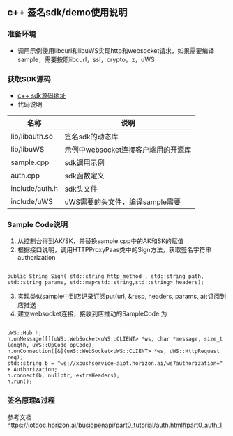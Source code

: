 ## c++ 签名sdk/demo使用说明
### 准备环境
* 调用示例使用libcurl和libuWS实现http和websocket请求，如果需要编译sample，需要按照libcurl，ssl，crypto，z，uWS
### 获取SDK源码
* [c++ sdk源码地址](https://github.com/iotdoc/busiSDK/tree/master/auth/c++)
* 代码说明

| 名称 | 说明
|---|---
|lib/libauth.so|签名sdk的动态库
|lib/libuWS|示例中websocket连接客户端用的开源库
|sample.cpp|sdk调用示例
|auth.cpp|sdk函数定义
|include/auth.h|sdk头文件
|include/uWS|uWS需要的头文件，编译sample需要

### Sample Code说明
1. 从控制台得到AK/SK，并替换sample.cpp中的AK和SK的赋值
2. 根据接口说明，调用HTTPProxyPaas类中的Sign方法，获取签名字符串authorization
```

public String Sign( std::string http_method , std::string path, std::string params, std::map<std::string,std::string> headers);
```
3. 实现类似sample中到店记录订阅put(url, &resp, headers, params, a);订阅到店推送
4. 建立websocket连接，接收到店推动的SampleCode 为
```

uWS::Hub h;
h.onMessage([](uWS::WebSocket<uWS::CLIENT> *ws, char *message, size_t length, uWS::OpCode opCode);
h.onConnection([&](uWS::WebSocket<uWS::CLIENT> *ws, uWS::HttpRequest req);
std::string b = "ws://xpushservice-aiot.horizon.ai/ws?authorization=" + Authorization;
h.connect(b, nullptr, extraHeaders);
h.run();
```
### 签名原理&过程
参考文档
https://iotdoc.horizon.ai/busiopenapi/part0_tutorial/auth.html#part0_auth_1